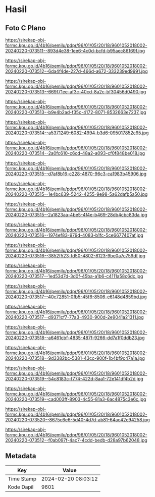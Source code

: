 # Hasil

## Foto C Plano

https://sirekap-obj-formc.kpu.go.id/4b16/pemilu/pdpr/96/01/05/20/18/9601052018002-20240220-073511--893d4e38-1ee6-4c0d-bcfd-b95aec86169f.jpg

https://sirekap-obj-formc.kpu.go.id/4b16/pemilu/pdpr/96/01/05/20/18/9601052018002-20240220-073512--6da4f4de-227d-466d-a672-333239ed9991.jpg

https://sirekap-obj-formc.kpu.go.id/4b16/pemilu/pdpr/96/01/05/20/18/9601052018002-20240220-073513--669f71ee-af3c-40cd-8a2c-bf30456d0490.jpg

https://sirekap-obj-formc.kpu.go.id/4b16/pemilu/pdpr/96/01/05/20/18/9601052018002-20240220-073513--b9e4b2ad-f35c-4172-8071-8532663e7237.jpg

https://sirekap-obj-formc.kpu.go.id/4b16/pemilu/pdpr/96/01/05/20/18/9601052018002-20240220-073514--a5371249-6082-4994-b3d6-095017852c95.jpg

https://sirekap-obj-formc.kpu.go.id/4b16/pemilu/pdpr/96/01/05/20/18/9601052018002-20240220-073514--2a0fc610-c6cd-48a2-a093-cf0f848be018.jpg

https://sirekap-obj-formc.kpu.go.id/4b16/pemilu/pdpr/96/01/05/20/18/9601052018002-20240220-073515--d7af8b16-c228-4870-96c3-ca1983b45906.jpg

https://sirekap-obj-formc.kpu.go.id/4b16/pemilu/pdpr/96/01/05/20/18/9601052018002-20240220-073515--1e4bc639-5242-4255-9e98-5a62dafb5a50.jpg

https://sirekap-obj-formc.kpu.go.id/4b16/pemilu/pdpr/96/01/05/20/18/9601052018002-20240220-073515--2a1823aa-4be5-4f4e-b469-28db4cbc83da.jpg

https://sirekap-obj-formc.kpu.go.id/4b16/pemilu/pdpr/96/01/05/20/18/9601052018002-20240220-073516--1974ef83-979d-4083-b1fc-5ce6677407af.jpg

https://sirekap-obj-formc.kpu.go.id/4b16/pemilu/pdpr/96/01/05/20/18/9601052018002-20240220-073516--3852f523-fd50-4802-8123-9be0a7c759df.jpg

https://sirekap-obj-formc.kpu.go.id/4b16/pemilu/pdpr/96/01/05/20/18/9601052018002-20240220-073517--1ed53d7d-3d0f-45ba-a1b6-c4111a58c6dc.jpg

https://sirekap-obj-formc.kpu.go.id/4b16/pemilu/pdpr/96/01/05/20/18/9601052018002-20240220-073517--40c72851-0fb5-45f6-8506-e6148d4859bd.jpg

https://sirekap-obj-formc.kpu.go.id/4b16/pemilu/pdpr/96/01/05/20/18/9601052018002-20240220-073517--d9371cf7-77a3-4930-900d-2e9041a21311.jpg

https://sirekap-obj-formc.kpu.go.id/4b16/pemilu/pdpr/96/01/05/20/18/9601052018002-20240220-073518--a6461cbf-4835-487f-9266-dd7a1f0ddb23.jpg

https://sirekap-obj-formc.kpu.go.id/4b16/pemilu/pdpr/96/01/05/20/18/9601052018002-20240220-073518--9d3382bc-5381-43cc-900f-1b4bf9c47a1a.jpg

https://sirekap-obj-formc.kpu.go.id/4b16/pemilu/pdpr/96/01/05/20/18/9601052018002-20240220-073519--54c8183c-f774-422d-8aa1-72e141df4b2d.jpg

https://sirekap-obj-formc.kpu.go.id/4b16/pemilu/pdpr/96/01/05/20/18/9601052018002-20240220-073519--cad003ff-8903-4c55-81a3-6ac4875c3e6c.jpg

https://sirekap-obj-formc.kpu.go.id/4b16/pemilu/pdpr/96/01/05/20/18/9601052018002-20240220-073520--8675c6e6-5d40-4d7d-ab81-64ac42e94258.jpg

https://sirekap-obj-formc.kpu.go.id/4b16/pemilu/pdpr/96/01/05/20/18/9601052018002-20240220-073512--f0ab097f-4ac7-4cdd-bedb-d28a97b62048.jpg


## Metadata

| Key        | Value               |
| ---------- | ------------------- |
| Time Stamp | 2024-02-20 08:03:12 |
| Kode Dapil | 9601                |



